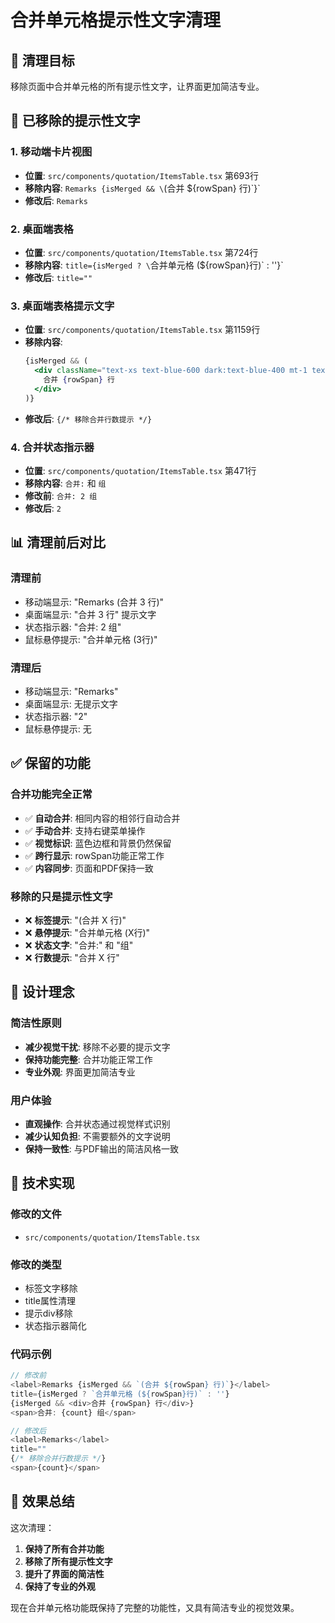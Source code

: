 # 合并单元格提示性文字清理

## 🎯 清理目标

移除页面中合并单元格的所有提示性文字，让界面更加简洁专业。

## 🔄 已移除的提示性文字

### 1. 移动端卡片视图
- **位置**: `src/components/quotation/ItemsTable.tsx` 第693行
- **移除内容**: `Remarks {isMerged && \`(合并 ${rowSpan} 行)\`}`
- **修改后**: `Remarks`

### 2. 桌面端表格
- **位置**: `src/components/quotation/ItemsTable.tsx` 第724行
- **移除内容**: `title={isMerged ? \`合并单元格 (${rowSpan}行)\` : ''}`
- **修改后**: `title=""`

### 3. 桌面端表格提示文字
- **位置**: `src/components/quotation/ItemsTable.tsx` 第1159行
- **移除内容**: 
  ```jsx
  {isMerged && (
    <div className="text-xs text-blue-600 dark:text-blue-400 mt-1 text-center">
      合并 {rowSpan} 行
    </div>
  )}
  ```
- **修改后**: `{/* 移除合并行数提示 */}`

### 4. 合并状态指示器
- **位置**: `src/components/quotation/ItemsTable.tsx` 第471行
- **移除内容**: `合并:` 和 `组`
- **修改前**: `合并: 2 组`
- **修改后**: `2`

## 📊 清理前后对比

### 清理前
- 移动端显示: "Remarks (合并 3 行)"
- 桌面端显示: "合并 3 行" 提示文字
- 状态指示器: "合并: 2 组"
- 鼠标悬停提示: "合并单元格 (3行)"

### 清理后
- 移动端显示: "Remarks"
- 桌面端显示: 无提示文字
- 状态指示器: "2"
- 鼠标悬停提示: 无

## ✅ 保留的功能

### 合并功能完全正常
- ✅ **自动合并**: 相同内容的相邻行自动合并
- ✅ **手动合并**: 支持右键菜单操作
- ✅ **视觉标识**: 蓝色边框和背景仍然保留
- ✅ **跨行显示**: rowSpan功能正常工作
- ✅ **内容同步**: 页面和PDF保持一致

### 移除的只是提示性文字
- ❌ **标签提示**: "(合并 X 行)"
- ❌ **悬停提示**: "合并单元格 (X行)"
- ❌ **状态文字**: "合并:" 和 "组"
- ❌ **行数提示**: "合并 X 行"

## 🎨 设计理念

### 简洁性原则
- **减少视觉干扰**: 移除不必要的提示文字
- **保持功能完整**: 合并功能正常工作
- **专业外观**: 界面更加简洁专业

### 用户体验
- **直观操作**: 合并状态通过视觉样式识别
- **减少认知负担**: 不需要额外的文字说明
- **保持一致性**: 与PDF输出的简洁风格一致

## 📝 技术实现

### 修改的文件
- `src/components/quotation/ItemsTable.tsx`

### 修改的类型
- 标签文字移除
- title属性清理
- 提示div移除
- 状态指示器简化

### 代码示例
```typescript
// 修改前
<label>Remarks {isMerged && `(合并 ${rowSpan} 行)`}</label>
title={isMerged ? `合并单元格 (${rowSpan}行)` : ''}
{isMerged && <div>合并 {rowSpan} 行</div>}
<span>合并: {count} 组</span>

// 修改后
<label>Remarks</label>
title=""
{/* 移除合并行数提示 */}
<span>{count}</span>
```

## 🚀 效果总结

这次清理：
1. **保持了所有合并功能**
2. **移除了所有提示性文字**
3. **提升了界面的简洁性**
4. **保持了专业的外观**

现在合并单元格功能既保持了完整的功能性，又具有简洁专业的视觉效果。
